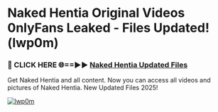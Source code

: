 # Naked Hentia Original Videos 0nlyFans Leaked - Files Updated! (lwp0m)

<h3>🔴 CLICK HERE 🌐==►► <a href="https://tinyurl.com/up5wt9bj" rel="nofollow">Naked Hentia Updated Files</a></h3>

Get Naked Hentia and all content. Now you can access all videos and pictures of Naked Hentia. New Updated Files 2025!

[![lwp0m](https://i.imgur.com/ABiUzMV.gif)](https://tinyurl.com/up5wt9bj)
